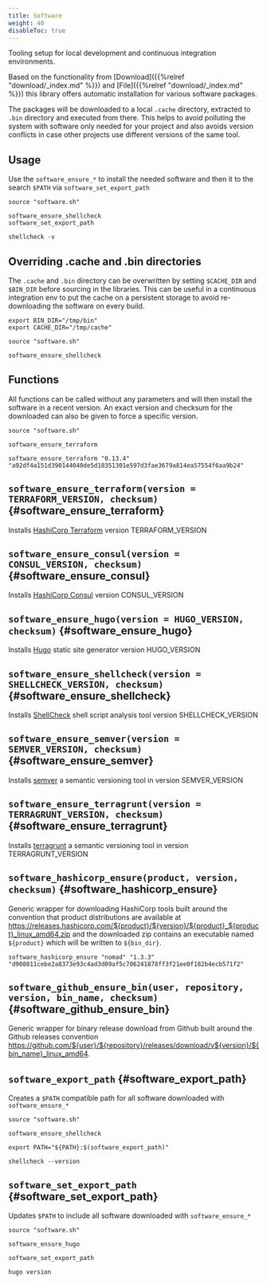 ```yaml
---
title: Software
weight: 40
disableToc: true
---
```


Tooling setup for local development and continuous integration environments.

Based on the functionality from [Download]({{%relref "download/_index.md" %}}) and [File]({{%relref "download/_index.md" %}}) this library offers automatic installation for various software packages.

The packages will be downloaded to a local `.cache` directory, extracted to `.bin` directory and executed from there. This helps to avoid polluting the system with software only needed for your project and also avoids version conflicts in case other projects use different versions of the same tool.

## Usage

Use the `software_ensure_*` to install the needed software and then it to the search `$PATH` via `software_set_export_path`

```shell
source "software.sh"

software_ensure_shellcheck
software_set_export_path

shellcheck -v
```

## Overriding .cache and .bin directories

The `.cache` and `.bin` directory can be overwritten by setting `$CACHE_DIR` and `$BIN_DIR` before sourcing in the libraries. This can be useful in a continuous integration env to put the cache on a persistent storage to avoid re-downloading the software on every build.

```shell
export BIN_DIR="/tmp/bin"
export CACHE_DIR="/tmp/cache"

source "software.sh"

software_ensure_shellcheck
```

## Functions

All functions can be called without any parameters and will then install the software in a recent version. An exact version and checksum for the downloaded can also be given to force a specific version.

```shell
source "software.sh"

software_ensure_terraform

software_ensure_terraform "0.13.4" "a92df4a151d390144040de5d18351301e597d3fae3679a814ea57554f6aa9b24"
```

## `software_ensure_terraform(version = TERRAFORM_VERSION, checksum)` {#software_ensure_terraform}
Installs [HashiCorp Terraform](https://www.terraform.io/) version TERRAFORM_VERSION

## `software_ensure_consul(version = CONSUL_VERSION, checksum)` {#software_ensure_consul}
Installs [HashiCorp Consul](https://www.consul.io/) version CONSUL_VERSION

## `software_ensure_hugo(version = HUGO_VERSION, checksum)` {#software_ensure_hugo}
Installs [Hugo](https://gohugo.io/) static site generator version HUGO_VERSION

## `software_ensure_shellcheck(version = SHELLCHECK_VERSION, checksum)` {#software_ensure_shellcheck}
Installs [ShellCheck](https://www.shellcheck.net/) shell script analysis tool version SHELLCHECK_VERSION

## `software_ensure_semver(version = SEMVER_VERSION, checksum)`  {#software_ensure_semver}
Installs [semver](https://github.com/maykonlf/semver-cli) a semantic versioning tool in version SEMVER_VERSION

## `software_ensure_terragrunt(version = TERRAGRUNT_VERSION, checksum)`  {#software_ensure_terragrunt}
Installs [terragrunt](https://terragrunt.gruntwork.io/) a semantic versioning tool in version TERRAGRUNT_VERSION


## `software_hashicorp_ensure(product, version, checksum)` {#software_hashicorp_ensure}
Generic wrapper for downloading HashiCorp tools built around the convention that product distributions are available at https://releases.hashicorp.com/${product}/${version}/${product}_${product}_linux_amd64.zip and the downloaded
zip contains an executable named `${product}` which will be written to `${bin_dir}`.

```shell
software_hashicorp_ensure "nomad" "1.3.3" "d908811cebe2a8373e93c4ad3d09af5c706241878ff3f21ee0f182b4ecb571f2"
```

## `software_github_ensure_bin(user, repository, version, bin_name, checksum)` {#software_github_ensure_bin}

Generic wrapper for binary release download from Github built around the Github releases convention https://github.com/${user}/${repository}/releases/download/v${version}/${bin_name}_linux_amd64.


## `software_export_path` {#software_export_path}
Creates a `$PATH` compatible path for all software downloaded with `software_ensure_*`

```shell
source "software.sh"

software_ensure_shellcheck

export PATH="${PATH}:$(software_export_path)"

shellcheck --version
```

## `software_set_export_path` {#software_set_export_path}
Updates `$PATH` to include all software downloaded with `software_ensure_*`

```shell
source "software.sh"

software_ensure_hugo

software_set_export_path

hugo version
```
